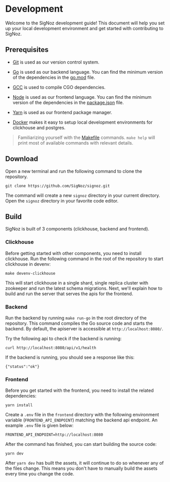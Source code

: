 # Development

Welcome to the SigNoz development guide! This document will help you set up your local development environment and get started with contributing to SigNoz.

## Prerequisites

- [Git](https://git-scm.com/) is used as our version control system.

- [Go](https://go.dev/dl/) is used as our backend language. You can find the minimum version of the dependencies in the [go.mod](../../go.mod#L3) file.

- [GCC](https://gcc.gnu.org/) is used to compile CGO dependencies.

- [Node](https://nodejs.org) is used as our frontend language. You can find the minimum version of the dependencies in the [package.json](../../frontend/.nvmrc) file.

- [Yarn](https://yarnpkg.com/getting-started/install) is used as our frontend package manager.

- [Docker](https://docs.docker.com/get-docker/) makes it easy to setup local development environments for clickhouse and postgres.

> Familiarizing yourself with the [Makefile](../../Makefile) commands. `make help` will print most of available commands with relevant details.


## Download

Open a new terminal and run the following command to clone the repository.

```
git clone https://github.com/SigNoz/signoz.git
```

The command will create a new `signoz` directory in your current directory. Open the `signoz` directory in your favorite code editor.

## Build

SigNoz is built of 3 components (clickhouse, backend and frontend).

### Clickhouse

Before getting started with other components, you need to install clickhouse. Run the following command in the root of the repository to start clickhouse in devenv:

```
make devenv-clickhouse
```

This will start clickhouse in a single shard, single replica cluster with zookeeper and run the latest schema migrations. Next, we'll explain how to build and run the server that serves the apis for the frontend.

### Backend

Run the backend by running `make run-go` in the root directory of the repository. This command compiles the Go source code and starts the backend.
By default, the apiserver is accessible at `http://localhost:8080/`.

Try the following api to check if the backend is running:

```
curl http://localhost:8080/api/v1/health
```

If the backend is running, you should see a response like this:

```
{"status":"ok"}
```

### Frontend

Before you get started with the frontend, you need to install the related dependencies:

```
yarn install
```

Create a `.env` file in the `frontend` directory with the following environment variable (`FRONTEND_API_ENDPOINT`) matching the backend api endpoint. An example `.env` file is given below:

```
FRONTEND_API_ENDPOINT=http://localhost:8080
```

After the command has finished, you can start building the source code:

```
yarn dev
```

After `yarn dev` has built the assets, it will continue to do so whenever any of the files change. This means you don't have to manually build the assets every time you change the code.
